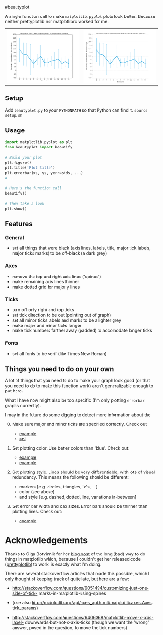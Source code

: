 #beautyplot

A single function call to make `matplotlib.pyplot` plots look better. Because neither prettyplotlib nor matplotlibrc worked for me.

<table>
	<tr>
		<td><img alt="without" src="without.png"></td>
		<td><img alt="with" src="with.png"></td>
	</tr>
</table>

## Setup
Add `beautyplot.py` to your `PYTHONPATH` so that Python can find it.
`source setup.sh`

## Usage
```python
import matplotlib.pyplot as plt
from beautyplot import beautify

# Build your plot
plt.figure()
plt.title('Plot title')
plt.errorbar(xs, ys, yerr=stds, ...)
#...

# Here's the function call
beautify()

# Then take a look
plt.show()
```

## Features
### General
- set all things that were black (axis lines, labels, title, major tick labels, major ticks marks) to be off-black (a dark grey)

### Axes
- remove the top and right axis lines ('spines')
- make remaining axis lines thinner
- make dotted grid for major y lines

### Ticks
- turn off only right and top ticks
- set tick direction to be out (pointing out of graph)
- set all minor ticks labels and marks to be a lighter grey
 - make major and minor ticks longer
- make tick numbers farther away (padded) to accomodate longer ticks

### Fonts
- set all fonts to be serif (like Times New Roman)

## Things you need to do on your own
A lot of things that you need to do to make your graph look good (or that you need to do to make this function work) aren't generalizable enough to put here.

What I have now might also be too specific (I'm only plotting `errorbar` graphs currently).

I may in the future do some digging to detect more information about the 

0. Make sure major and minor ticks are specified correctly. Check out:
   - [example](http://matplotlib.org/examples/pylab_examples/major_minor_demo1.html)
   - [api](http://matplotlib.org/api/ticker_api.html)

0. Set plotting color. Use better colors than 'blue'. Check out:
   - [example](http://wiki.scipy.org/Cookbook/Matplotlib/Show_colormaps)
   - [example](http://colorbrewer2.org/)

0. Set plotting style. Lines should be very differentiable, with lots of visual redundancy. This means the following should be different:
   - markers [e.g. circles, triangles, 'x's, ...]
   - color (see above)
   - and style [e.g. dashed, dotted, line, variations in-between]

0. Set error bar width and cap sizes. Error bars should be thinner than plotting lines. Check out:
   - [example](http://stackoverflow.com/questions/7601334/how-to-set-the-line-width-of-error-bar-caps-in-matplotlib)
 
# Acknowledgements
Thanks to Olga Botvinnik for her [blog post](http://blog.olgabotvinnik.com/post/58941062205/prettyplotlib-painlessly-create-beautiful-matplotlib) of the long (bad) way to do things in
matplotlib which, because I couldn't get her released code ([prettyplotlib](https://github.com/olgabot/prettyplotlib)) to work, is exactly what I'm doing.

There are several stackoverflow articles that made this possible, which I only thought of keeping track of quite late, but here are a few:

- http://stackoverflow.com/questions/9051494/customizing-just-one-side-of-tick-
      marks-in-matplotlib-using-spines

- (use also http://matplotlib.org/api/axes_api.html#matplotlib.axes.Axes.
      tick_params)

- http://stackoverflow.com/questions/6406368/matplotlib-move-x-axis-label-
      downwards-but-not-x-axis-ticks (though we want the 'wrong' answer, posed
      in the question, to move the tick numbers)